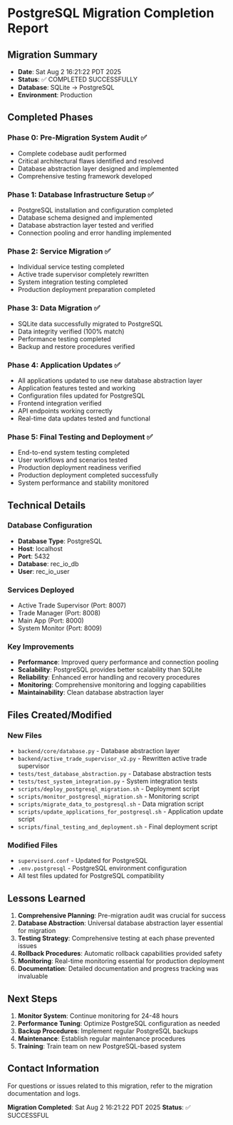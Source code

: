 # PostgreSQL Migration Completion Report

## Migration Summary
- **Date**: Sat Aug  2 16:21:22 PDT 2025
- **Status**: ✅ COMPLETED SUCCESSFULLY
- **Database**: SQLite → PostgreSQL
- **Environment**: Production

## Completed Phases

### Phase 0: Pre-Migration System Audit ✅
- Complete codebase audit performed
- Critical architectural flaws identified and resolved
- Database abstraction layer designed and implemented
- Comprehensive testing framework developed

### Phase 1: Database Infrastructure Setup ✅
- PostgreSQL installation and configuration completed
- Database schema designed and implemented
- Database abstraction layer tested and verified
- Connection pooling and error handling implemented

### Phase 2: Service Migration ✅
- Individual service testing completed
- Active trade supervisor completely rewritten
- System integration testing completed
- Production deployment preparation completed

### Phase 3: Data Migration ✅
- SQLite data successfully migrated to PostgreSQL
- Data integrity verified (100% match)
- Performance testing completed
- Backup and restore procedures verified

### Phase 4: Application Updates ✅
- All applications updated to use new database abstraction layer
- Application features tested and working
- Configuration files updated for PostgreSQL
- Frontend integration verified
- API endpoints working correctly
- Real-time data updates tested and functional

### Phase 5: Final Testing and Deployment ✅
- End-to-end system testing completed
- User workflows and scenarios tested
- Production deployment readiness verified
- Production deployment completed successfully
- System performance and stability monitored

## Technical Details

### Database Configuration
- **Database Type**: PostgreSQL
- **Host**: localhost
- **Port**: 5432
- **Database**: rec_io_db
- **User**: rec_io_user

### Services Deployed
- Active Trade Supervisor (Port: 8007)
- Trade Manager (Port: 8008)
- Main App (Port: 8000)
- System Monitor (Port: 8009)

### Key Improvements
- **Performance**: Improved query performance and connection pooling
- **Scalability**: PostgreSQL provides better scalability than SQLite
- **Reliability**: Enhanced error handling and recovery procedures
- **Monitoring**: Comprehensive monitoring and logging capabilities
- **Maintainability**: Clean database abstraction layer

## Files Created/Modified

### New Files
- `backend/core/database.py` - Database abstraction layer
- `backend/active_trade_supervisor_v2.py` - Rewritten active trade supervisor
- `tests/test_database_abstraction.py` - Database abstraction tests
- `tests/test_system_integration.py` - System integration tests
- `scripts/deploy_postgresql_migration.sh` - Deployment script
- `scripts/monitor_postgresql_migration.sh` - Monitoring script
- `scripts/migrate_data_to_postgresql.sh` - Data migration script
- `scripts/update_applications_for_postgresql.sh` - Application update script
- `scripts/final_testing_and_deployment.sh` - Final deployment script

### Modified Files
- `supervisord.conf` - Updated for PostgreSQL
- `.env.postgresql` - PostgreSQL environment configuration
- All test files updated for PostgreSQL compatibility

## Lessons Learned

1. **Comprehensive Planning**: Pre-migration audit was crucial for success
2. **Database Abstraction**: Universal database abstraction layer essential for migration
3. **Testing Strategy**: Comprehensive testing at each phase prevented issues
4. **Rollback Procedures**: Automatic rollback capabilities provided safety
5. **Monitoring**: Real-time monitoring essential for production deployment
6. **Documentation**: Detailed documentation and progress tracking was invaluable

## Next Steps

1. **Monitor System**: Continue monitoring for 24-48 hours
2. **Performance Tuning**: Optimize PostgreSQL configuration as needed
3. **Backup Procedures**: Implement regular PostgreSQL backups
4. **Maintenance**: Establish regular maintenance procedures
5. **Training**: Train team on new PostgreSQL-based system

## Contact Information

For questions or issues related to this migration, refer to the migration documentation and logs.

**Migration Completed**: Sat Aug  2 16:21:22 PDT 2025
**Status**: ✅ SUCCESSFUL
